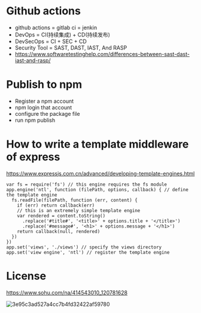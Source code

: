 # Github actions
  *  github actions = gitlab ci = jenkin
  *  DevOps = CI(持续集成) + CD(持续发布)
  *  DevSecOps = CI + SEC + CD
  *  Security Tool = SAST, DAST, IAST, And RASP
  *  https://www.softwaretestinghelp.com/differences-between-sast-dast-iast-and-rasp/

# Publish to npm
  * Register a npm account
  * npm login that account
  * configure the package file
  * run npm publish
# How to write a template middleware of express
https://www.expressjs.com.cn/advanced/developing-template-engines.html
```
var fs = require('fs') // this engine requires the fs module
app.engine('ntl', function (filePath, options, callback) { // define the template engine
  fs.readFile(filePath, function (err, content) {
    if (err) return callback(err)
    // this is an extremely simple template engine
    var rendered = content.toString()
      .replace('#title#', '<title>' + options.title + '</title>')
      .replace('#message#', '<h1>' + options.message + '</h1>')
    return callback(null, rendered)
  })
})
app.set('views', './views') // specify the views directory
app.set('view engine', 'ntl') // register the template engine
```
# License
https://www.sohu.com/na/414543010_120781628

![3e95c3ad527a4cc7b4fd32422af59780](https://user-images.githubusercontent.com/9009522/147854103-c12a67df-765f-43c4-b883-291d84f5e6fe.png)
